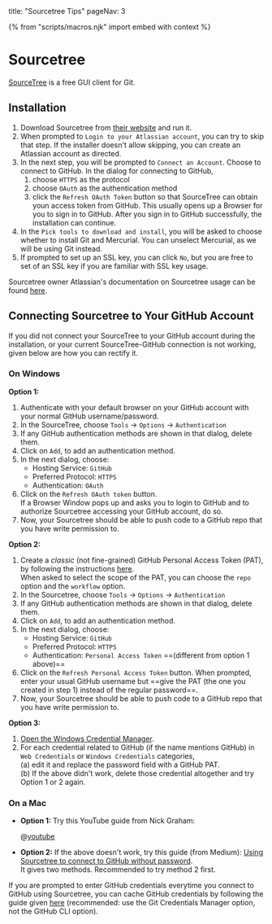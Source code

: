 <frontmatter>
  title: "Sourcetree Tips"
  pageNav: 3
</frontmatter>

{% from "scripts/macros.njk" import embed with context %}

# Sourcetree

[SourceTree](https://www.sourcetreeapp.com/) is a free GUI client for Git.

<!-- ==================================================================================================== -->

## Installation

1. Download Sourcetree from [their website](https://www.sourcetreeapp.com/) and run it.
1. When prompted to `Login to your Atlassian account`, you can try to skip that step. If the installer doesn't allow skipping, you can create an Atlassian account as directed.
1. In the next step, you will be prompted to `Connect an Account`. Choose to connect to GitHub. In the dialog for connecting to GitHub,
   1. choose `HTTPS` as the protocol
   1. choose `OAuth` as the authentication method
   1. click the `Refresh OAuth Token` button so that SourceTree can obtain youn access token from GitHub. This usually opens up a Browser for you to sign in to GitHub. After you sign in to GitHub successfully, the installation can continue.
1. In the `Pick tools to download and install`, you will be asked to choose whether to install Git and <tooltip content="another revision control software similar to Git">Mercurial</tooltip>. You can unselect Mercurial, as we will be using Git instead.
1. If prompted to set up an SSL key, you can click `No`, but you are free to set of an SSL key if you are familiar with SSL key usage.

<box type="info" seamless>

   Sourcetree owner Atlassian's documentation on Sourcetree usage can be found [here](https://confluence.atlassian.com/get-started-with-sourcetree/install-and-set-up-sourcetree-847359043.html).
</box>

<!-- ==================================================================================================== -->

## Connecting Sourcetree to Your GitHub Account

If you did not connect your SourceTree to your GitHub account during the installation, or your current SourceTree-GitHub connection is not working, given below are how you can rectify it.

### On Windows

**Option 1:**

1. Authenticate with your default browser on your GitHub account with your normal GitHub username/password.
1. In the SourceTree, choose `Tools` -> `Options` -> `Authentication`
1. If any GitHub authentication methods are shown in that dialog, delete them.
1. Click on `Add`, to add an authentication method.
1. In the next dialog, choose:
   * Hosting Service: `GitHub`
   * Preferred Protocol: `HTTPS`
   * Authentication: `OAuth`
1. Click on the `Refresh OAuth token` button.<br>
   If a Browser Window pops up and asks you to login to GitHub and to authorize Sourcetree accessing your GitHub account, do so.
1. Now, your Sourcetree should be able to push code to a GitHub repo that you have write permission to.

**Option 2:**

1. Create a _classic_ (not fine-grained) GitHub Personal Access Token (PAT), by following the instructions [here](https://docs.github.com/en/authentication/keeping-your-account-and-data-secure/managing-your-personal-access-tokens#creating-a-personal-access-token-classic).<br>
   When asked to select the scope of the PAT, you can choose the `repo` option and the `workflow` option.
1. In the Sourcetree, choose `Tools` -> `Options` -> `Authentication`
1. If any GitHub authentication methods are shown in that dialog, delete them.
1. Click on `Add`, to add an authentication method.
1. In the next dialog, choose:
   * Hosting Service: `GitHub`
   * Preferred Protocol: `HTTPS`
   * Authentication: `Personal Access Token` ==(different from option 1 above)==
1. Click on the `Refresh Personal Access Token` button. When prompted, enter your usual GitHub username but ==give the PAT (the one you created in step 1) instead of the regular password==.
1. Now, your Sourcetree should be able to push code to a GitHub repo that you have write permission to.

**Option 3:**

1. [Open the Windows Credential Manager](https://support.microsoft.com/en-gb/windows/accessing-credential-manager-1b5c916a-6a16-889f-8581-fc16e8165ac0).
2. For each credential related to GitHub (if the name mentions GitHub) in `Web Credentials` or `Windows Credentials` categories,<br>
   (a) edit it and replace the password field with a GitHub PAT.<br>
   (b) If the above didn't work, delete those credential altogether and try Option 1 or 2 again.

### On a Mac

* **Option 1:** Try this YouTube guide from Nick Graham:

  @[youtube](otRHRPnHDeI)

<p/>

* **Option 2:** If the above doesn't work, try this guide (from Medium): [Using Sourcetree to connect to GitHub without password](https://medium.com/geekculture/using-personal-access-token-in-sourcetree-to-connect-to-github-3702a29554d3).<br>
It gives two methods. Recommended to try method 2 first.

<box header="Caching GitHub credentials" type="tip" seamless>

If you are prompted to enter GitHub credentials everytime you connect to GitHub using Sourcetree, you can cache GitHub credentials by following the guide given [here](https://docs.github.com/en/get-started/getting-started-with-git/caching-your-github-credentials-in-git?platform=mac) (recommended: use the Git Credentials Manager option, not the GitHub CLI option).
</box>
<!-- ==================================================================================================== -->

